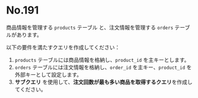 # No.191

商品情報を管理する `products` テーブル と、注文情報を管理する `orders` テーブルがあります。

以下の要件を満たすクエリを作成してください：

1. `products` テーブルには商品情報を格納し、`product_id` を主キーとします。
2. `orders` テーブルには注文情報を格納し、`order_id` を主キー、`product_id` を外部キーとして設定します。
3. **サブクエリ** を使用して、**注文回数が最も多い商品を取得するクエリ**を作成してください。
